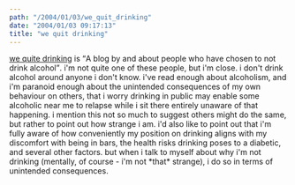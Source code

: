 ```yaml
---
path: "/2004/01/03/we_quit_drinking" 
date: "2004/01/03 09:17:13" 
title: "we quit drinking" 
---
```

<p><a href="http://wequitdrinking.typepad.com/blog/">we quite drinking</a> is <q>A blog by and about people who have chosen to not drink alcohol</q>. i'm not quite one of these people, but i'm close. i don't drink alcohol around anyone i don't know. i've read enough about alcoholism, and i'm paranoid enough about the unintended consequences of my own behaviour on others, that i worry drinking in public may enable some alcoholic near me to relapse while i sit there entirely unaware of that happening. i mention this not so much to suggest others might do the same, but rather to point out how strange i am. i'd also like to point out that i'm fully aware of how conveniently my position on drinking aligns with my discomfort with being in bars, the health risks drinking poses to a diabetic, and several other factors. but when i talk to myself about why i'm not drinking (mentally, of course - i'm not *that* strange), i do so in terms of unintended consequences.</p>